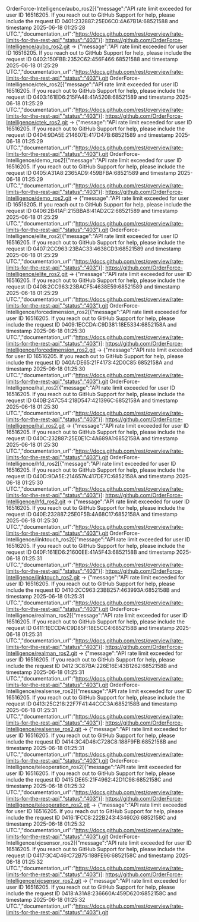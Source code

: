 OrderForce-Intelligence/aubo_ros2[{"message":"API rate limit exceeded for user ID 16516205. If you reach out to GitHub Support for help, please include the request ID 0401:232887:25E06C0:4A67B1A:68521588 and timestamp 2025-06-18 01:25:28 UTC.","documentation_url":"https://docs.github.com/rest/overview/rate-limits-for-the-rest-api","status":"403"}]: https://github.com/OrderForce-Intelligence/aubo_ros2.git -> {"message":"API rate limit exceeded for user ID 16516205. If you reach out to GitHub Support for help, please include the request ID 0402:150FBB:2352C62:456F466:68521588 and timestamp 2025-06-18 01:25:29 UTC.","documentation_url":"https://docs.github.com/rest/overview/rate-limits-for-the-rest-api","status":"403"}.git
OrderForce-Intelligence/ctek_ros2[{"message":"API rate limit exceeded for user ID 16516205. If you reach out to GitHub Support for help, please include the request ID 0403:161ED6:215FA48:41A5208:68521589 and timestamp 2025-06-18 01:25:29 UTC.","documentation_url":"https://docs.github.com/rest/overview/rate-limits-for-the-rest-api","status":"403"}]: https://github.com/OrderForce-Intelligence/ctek_ros2.git -> {"message":"API rate limit exceeded for user ID 16516205. If you reach out to GitHub Support for help, please include the request ID 0404:9DA5E:214607E:417D47B:68521589 and timestamp 2025-06-18 01:25:29 UTC.","documentation_url":"https://docs.github.com/rest/overview/rate-limits-for-the-rest-api","status":"403"}.git
OrderForce-Intelligence/demo_ros2[{"message":"API rate limit exceeded for user ID 16516205. If you reach out to GitHub Support for help, please include the request ID 0405:A31A8:2365AD9:459BFBA:68521589 and timestamp 2025-06-18 01:25:29 UTC.","documentation_url":"https://docs.github.com/rest/overview/rate-limits-for-the-rest-api","status":"403"}]: https://github.com/OrderForce-Intelligence/demo_ros2.git -> {"message":"API rate limit exceeded for user ID 16516205. If you reach out to GitHub Support for help, please include the request ID 0406:2B41AF:215BBA8:41AD2C2:68521589 and timestamp 2025-06-18 01:25:29 UTC.","documentation_url":"https://docs.github.com/rest/overview/rate-limits-for-the-rest-api","status":"403"}.git
OrderForce-Intelligence/elite_ros2[{"message":"API rate limit exceeded for user ID 16516205. If you reach out to GitHub Support for help, please include the request ID 0407:2CC963:23BAC33:4638CD3:68521589 and timestamp 2025-06-18 01:25:29 UTC.","documentation_url":"https://docs.github.com/rest/overview/rate-limits-for-the-rest-api","status":"403"}]: https://github.com/OrderForce-Intelligence/elite_ros2.git -> {"message":"API rate limit exceeded for user ID 16516205. If you reach out to GitHub Support for help, please include the request ID 0408:2CC963:23BACF5:4638E59:68521589 and timestamp 2025-06-18 01:25:29 UTC.","documentation_url":"https://docs.github.com/rest/overview/rate-limits-for-the-rest-api","status":"403"}.git
OrderForce-Intelligence/forcedimension_ros2[{"message":"API rate limit exceeded for user ID 16516205. If you reach out to GitHub Support for help, please include the request ID 0409:1ECCDA:C9D381:18E5334:6852158A and timestamp 2025-06-18 01:25:30 UTC.","documentation_url":"https://docs.github.com/rest/overview/rate-limits-for-the-rest-api","status":"403"}]: https://github.com/OrderForce-Intelligence/forcedimension_ros2.git -> {"message":"API rate limit exceeded for user ID 16516205. If you reach out to GitHub Support for help, please include the request ID 040A:DE65:21F4173:42D0C85:6852158A and timestamp 2025-06-18 01:25:30 UTC.","documentation_url":"https://docs.github.com/rest/overview/rate-limits-for-the-rest-api","status":"403"}.git
OrderForce-Intelligence/hal_ros2[{"message":"API rate limit exceeded for user ID 16516205. If you reach out to GitHub Support for help, please include the request ID 040B:247C54:218D547:421396C:6852158A and timestamp 2025-06-18 01:25:30 UTC.","documentation_url":"https://docs.github.com/rest/overview/rate-limits-for-the-rest-api","status":"403"}]: https://github.com/OrderForce-Intelligence/hal_ros2.git -> {"message":"API rate limit exceeded for user ID 16516205. If you reach out to GitHub Support for help, please include the request ID 040C:232887:25E0E1C:4A689A1:6852158A and timestamp 2025-06-18 01:25:30 UTC.","documentation_url":"https://docs.github.com/rest/overview/rate-limits-for-the-rest-api","status":"403"}.git
OrderForce-Intelligence/hfd_ros2[{"message":"API rate limit exceeded for user ID 16516205. If you reach out to GitHub Support for help, please include the request ID 040D:9DA5E:214657A:417DE7C:6852158A and timestamp 2025-06-18 01:25:30 UTC.","documentation_url":"https://docs.github.com/rest/overview/rate-limits-for-the-rest-api","status":"403"}]: https://github.com/OrderForce-Intelligence/hfd_ros2.git -> {"message":"API rate limit exceeded for user ID 16516205. If you reach out to GitHub Support for help, please include the request ID 040E:232887:25E0F5B:4A68C17:6852158A and timestamp 2025-06-18 01:25:30 UTC.","documentation_url":"https://docs.github.com/rest/overview/rate-limits-for-the-rest-api","status":"403"}.git
OrderForce-Intelligence/linktouch_ros2[{"message":"API rate limit exceeded for user ID 16516205. If you reach out to GitHub Support for help, please include the request ID 040F:161ED6:21600EE:41A5F43:6852158B and timestamp 2025-06-18 01:25:31 UTC.","documentation_url":"https://docs.github.com/rest/overview/rate-limits-for-the-rest-api","status":"403"}]: https://github.com/OrderForce-Intelligence/linktouch_ros2.git -> {"message":"API rate limit exceeded for user ID 16516205. If you reach out to GitHub Support for help, please include the request ID 0410:2CC963:23BB257:463993A:6852158B and timestamp 2025-06-18 01:25:31 UTC.","documentation_url":"https://docs.github.com/rest/overview/rate-limits-for-the-rest-api","status":"403"}.git
OrderForce-Intelligence/realman_ros2[{"message":"API rate limit exceeded for user ID 16516205. If you reach out to GitHub Support for help, please include the request ID 0411:1ECCDA:C9D85F:18E5CC4:6852158B and timestamp 2025-06-18 01:25:31 UTC.","documentation_url":"https://docs.github.com/rest/overview/rate-limits-for-the-rest-api","status":"403"}]: https://github.com/OrderForce-Intelligence/realman_ros2.git -> {"message":"API rate limit exceeded for user ID 16516205. If you reach out to GitHub Support for help, please include the request ID 0412:3C87BA:226E16E:43B1262:6852158B and timestamp 2025-06-18 01:25:31 UTC.","documentation_url":"https://docs.github.com/rest/overview/rate-limits-for-the-rest-api","status":"403"}.git
OrderForce-Intelligence/realsense_ros2[{"message":"API rate limit exceeded for user ID 16516205. If you reach out to GitHub Support for help, please include the request ID 0413:25C218:22F7F41:44CCC3A:6852158B and timestamp 2025-06-18 01:25:31 UTC.","documentation_url":"https://docs.github.com/rest/overview/rate-limits-for-the-rest-api","status":"403"}]: https://github.com/OrderForce-Intelligence/realsense_ros2.git -> {"message":"API rate limit exceeded for user ID 16516205. If you reach out to GitHub Support for help, please include the request ID 0414:3C4D46:C728C8:188F9FB:6852158B and timestamp 2025-06-18 01:25:31 UTC.","documentation_url":"https://docs.github.com/rest/overview/rate-limits-for-the-rest-api","status":"403"}.git
OrderForce-Intelligence/teleoperation_ros2[{"message":"API rate limit exceeded for user ID 16516205. If you reach out to GitHub Support for help, please include the request ID 0415:DE65:21F4962:42D1C98:6852158C and timestamp 2025-06-18 01:25:32 UTC.","documentation_url":"https://docs.github.com/rest/overview/rate-limits-for-the-rest-api","status":"403"}]: https://github.com/OrderForce-Intelligence/teleoperation_ros2.git -> {"message":"API rate limit exceeded for user ID 16516205. If you reach out to GitHub Support for help, please include the request ID 0416:1FCC8:222B243:4346026:6852158C and timestamp 2025-06-18 01:25:32 UTC.","documentation_url":"https://docs.github.com/rest/overview/rate-limits-for-the-rest-api","status":"403"}.git
OrderForce-Intelligence/xjcsensor_ros2[{"message":"API rate limit exceeded for user ID 16516205. If you reach out to GitHub Support for help, please include the request ID 0417:3C4D46:C72B75:188FE96:6852158C and timestamp 2025-06-18 01:25:32 UTC.","documentation_url":"https://docs.github.com/rest/overview/rate-limits-for-the-rest-api","status":"403"}]: https://github.com/OrderForce-Intelligence/xjcsensor_ros2.git -> {"message":"API rate limit exceeded for user ID 16516205. If you reach out to GitHub Support for help, please include the request ID 0418:A31A8:236660A:459D620:6852158C and timestamp 2025-06-18 01:25:32 UTC.","documentation_url":"https://docs.github.com/rest/overview/rate-limits-for-the-rest-api","status":"403"}.git
